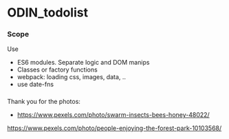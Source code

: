 # ODIN_todolist


### Scope
Use 
- ES6 modules. Separate logic and DOM manips
- Classes or factory functions
- webpack: loading css, images, data, ..
- use date-fns





### 
Thank you for the photos:
- https://www.pexels.com/photo/swarm-insects-bees-honey-48022/

https://www.pexels.com/photo/people-enjoying-the-forest-park-10103568/





